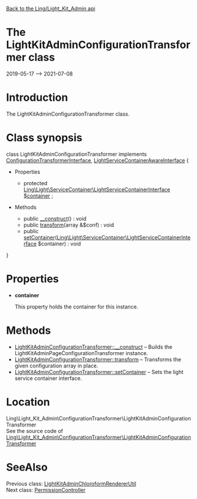 [Back to the Ling/Light_Kit_Admin api](https://github.com/lingtalfi/Light_Kit_Admin/blob/master/doc/api/Ling/Light_Kit_Admin.md)



The LightKitAdminConfigurationTransformer class
================
2019-05-17 --> 2021-07-08






Introduction
============

The LightKitAdminConfigurationTransformer class.



Class synopsis
==============


class <span class="pl-k">LightKitAdminConfigurationTransformer</span> implements [ConfigurationTransformerInterface](https://github.com/lingtalfi/Light_Kit/blob/master/doc/api/Ling/Light_Kit/ConfigurationTransformer/ConfigurationTransformerInterface.md), [LightServiceContainerAwareInterface](https://github.com/lingtalfi/Light/blob/master/doc/api/Ling/Light/ServiceContainer/LightServiceContainerAwareInterface.md) {

- Properties
    - protected [Ling\Light\ServiceContainer\LightServiceContainerInterface](https://github.com/lingtalfi/Light/blob/master/doc/api/Ling/Light/ServiceContainer/LightServiceContainerInterface.md) [$container](#property-container) ;

- Methods
    - public [__construct](https://github.com/lingtalfi/Light_Kit_Admin/blob/master/doc/api/Ling/Light_Kit_Admin/ConfigurationTransformer/LightKitAdminConfigurationTransformer/__construct.md)() : void
    - public [transform](https://github.com/lingtalfi/Light_Kit_Admin/blob/master/doc/api/Ling/Light_Kit_Admin/ConfigurationTransformer/LightKitAdminConfigurationTransformer/transform.md)(array &$conf) : void
    - public [setContainer](https://github.com/lingtalfi/Light_Kit_Admin/blob/master/doc/api/Ling/Light_Kit_Admin/ConfigurationTransformer/LightKitAdminConfigurationTransformer/setContainer.md)([Ling\Light\ServiceContainer\LightServiceContainerInterface](https://github.com/lingtalfi/Light/blob/master/doc/api/Ling/Light/ServiceContainer/LightServiceContainerInterface.md) $container) : void

}




Properties
=============

- <span id="property-container"><b>container</b></span>

    This property holds the container for this instance.
    
    



Methods
==============

- [LightKitAdminConfigurationTransformer::__construct](https://github.com/lingtalfi/Light_Kit_Admin/blob/master/doc/api/Ling/Light_Kit_Admin/ConfigurationTransformer/LightKitAdminConfigurationTransformer/__construct.md) &ndash; Builds the LightKitAdminPageConfigurationTransformer instance.
- [LightKitAdminConfigurationTransformer::transform](https://github.com/lingtalfi/Light_Kit_Admin/blob/master/doc/api/Ling/Light_Kit_Admin/ConfigurationTransformer/LightKitAdminConfigurationTransformer/transform.md) &ndash; Transforms the given configuration array in place.
- [LightKitAdminConfigurationTransformer::setContainer](https://github.com/lingtalfi/Light_Kit_Admin/blob/master/doc/api/Ling/Light_Kit_Admin/ConfigurationTransformer/LightKitAdminConfigurationTransformer/setContainer.md) &ndash; Sets the light service container interface.





Location
=============
Ling\Light_Kit_Admin\ConfigurationTransformer\LightKitAdminConfigurationTransformer<br>
See the source code of [Ling\Light_Kit_Admin\ConfigurationTransformer\LightKitAdminConfigurationTransformer](https://github.com/lingtalfi/Light_Kit_Admin/blob/master/ConfigurationTransformer/LightKitAdminConfigurationTransformer.php)



SeeAlso
==============
Previous class: [LightKitAdminChloroformRendererUtil](https://github.com/lingtalfi/Light_Kit_Admin/blob/master/doc/api/Ling/Light_Kit_Admin/Chloroform/LightKitAdminChloroformRendererUtil.md)<br>Next class: [PermissionController](https://github.com/lingtalfi/Light_Kit_Admin/blob/master/doc/api/Ling/Light_Kit_Admin/Controller/Admin/PermissionController.md)<br>
